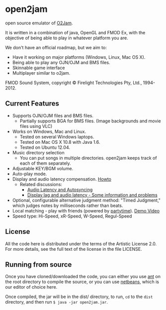 
open2jam
========
open source emulator of [O2Jam](http://o2jam.wikia.com/wiki/O2Jam).

It is written in a combination of java, OpenGL and FMOD Ex, with the objective of being able to play in whatever platform you are.

We don't have an official roadmap, but we aim to:

*   Have it working on major platforms (Windows, Linux, Mac OS X).
*   Being able to play any OJN/OJM and BMS files.
*   Skinnable game interface
*   Multiplayer similar to o2jam.

FMOD Sound System, copyright © Firelight Technologies Pty, Ltd., 1994-2012.


Current Features
----------------

* Supports OJN/OJM files and BMS files.
    * Partially supports BGA for BMS files. (Image backgrounds and movie files using VLC)
* Works on Windows, Mac and Linux.
    * Tested on several Windows laptops.
    * Tested on Mac OS X 10.8 with Java 1.6.
    * Tested on Ubuntu 12.04.
* Music directory selection
    * You can put songs in multiple directories. open2jam keeps track of each of them separately.
* Adjustable KEY/BGM volume.
* Auto-play mode.
* Display and audio latency compensation. [Howto](https://github.com/open2jamorg/open2jam/blob/master/docs/autosync.md)
    * Related discussions:
        * [Audio Latency and Autosyncing](https://github.com/open2jamorg/open2jam/pull/20)
        * [Display lag and audio latency - Some information and problems](https://github.com/open2jamorg/open2jam/issues/8)
* Optional, configurable alternative judgment method: "Timed Judgment," which judges notes by milliseconds rather than beats.
* Local matching - play with friends (powered by [partytime](https://github.com/dtinth/partytime)). [Demo Video](http://www.youtube.com/watch?v=UaZu2jVOdS8)
* Speed type: Hi-Speed, xR-Speed, W-Speed, Regul-Speed


License
-------

All the code here is distributed under the terms of the Artistic License 2.0.  
For more details, see the full text of the license in the file LICENSE.


Running from source
-------------------

Once you have cloned/downloaded the code, you can either you use [ant](http://ant.apache.org/) on the root directory to compile the source, or you can use [netbeans](http://netbeans.org/), which is our editor of choice here.

Once compiled, the jar will be in the dist/ directory, to run, `cd` to the `dist` directory, and then run `$ java -jar open2jam.jar`.


